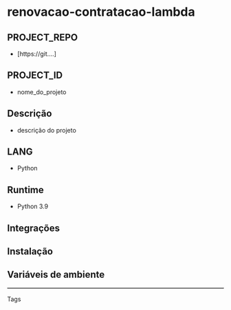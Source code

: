 # renovacao-contratacao-lambda

## PROJECT_REPO

- [https://git....]

## PROJECT_ID

- nome_do_projeto

## Descrição

- descrição do projeto

## LANG

- Python


## Runtime

- Python 3.9


## Integrações


## Instalação


## Variáveis de ambiente
<table border='1'>

</table

## Tags

